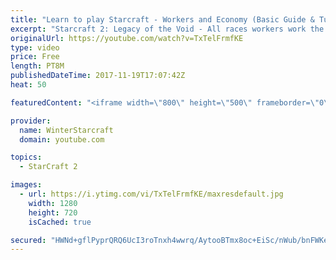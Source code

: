 ```yaml
---
title: "Learn to play Starcraft - Workers and Economy (Basic Guide & Tutorial)"
excerpt: "Starcraft 2: Legacy of the Void - All races workers work the same (mule notwithstanding!)  Wiki on mining: http://wiki.teamliquid.net/starcraft2/Mining_Minerals"
originalUrl: https://youtube.com/watch?v=TxTelFrmfKE
type: video
price: Free
length: PT8M
publishedDateTime: 2017-11-19T17:07:42Z
heat: 50

featuredContent: "<iframe width=\"800\" height=\"500\" frameborder=\"0\" src=\"https://www.youtube.com/embed/TxTelFrmfKE\" allow=\"accelerometer; autoplay; encrypted-media; gyroscope; picture-in-picture\" allowfullscreen></iframe>"

provider:
  name: WinterStarcraft
  domain: youtube.com

topics:
  - StarCraft 2

images:
  - url: https://i.ytimg.com/vi/TxTelFrmfKE/maxresdefault.jpg
    width: 1280
    height: 720
    isCached: true

secured: "HWNd+gflPyprQRQ6UcI3roTnxh4wwrq/AytooBTmx8oc+EiSc/nWub/bnFWKe/EL+gRF6waFNjr+8WMKdskdc+chNMu0grgMkFjRnTZJq85XNPUENrYq3uJx8iC5HtnZ/yDoNKApBGQk/hrusPBMSuxma94Qk6rblVyjpY1avPzykUkaiCoYEyLP0fiw7bZQqZI2oDzUWKmAKvsAae9xYwS4RcUiR0tm6QiLd044RF+7rCSorS4N9RJ491uHG1T1BeWYnqAQVWpEkOPpa1kh2JsMFl4BK9QkltxDy/Y9jf9zteTzlqyMlQZl8V7z/Rwi8jyUp1zHbiWTbIuLFP/nKM4bPcf4L1KhPDzkdfwaYQDIjvkdWeeNmMasaWNWFnKC1D7b3oWkHjP1DFyyCmzQJ9vNxjqhNZE5haUVqsUxt5I=;38iPTLDwm8Lsj2hKorAk2g=="
---
```


